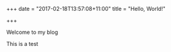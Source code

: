 +++
date = "2017-02-18T13:57:08+11:00"
title = "Hello, World!"

+++

Welcome to my blog

<!-- more -->

This is a test
